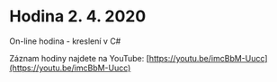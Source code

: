 # Hodina 2. 4. 2020

On-line hodina - kreslení v C#

Záznam hodiny najdete na YouTube: [https://youtu.be/imcBbM-Uucc](https://youtu.be/imcBbM-Uucc)
